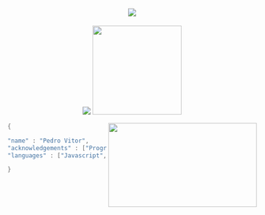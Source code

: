 <h1 align="center">
  <a href="#">
    <img src="https://readme-typing-svg.herokuapp.com/?lines=Hello+World!;I'm+Pedro;&center=true&size=28">
  </a>
</h1>

<p align="center">
  <img src="https://github-readme-stats.vercel.app/api?username=Pedrinvits&show_icons=true&hide_border=true&count_private=true&bg_color=00000000&title_color=58a6fe&text_color=878787&icon_color=58a6fe" />
  <img height="180em" src="https://github-readme-stats.vercel.app/api/top-langs/?username=Pedrinvits&layout=compact&langs_count=7&hide_border=true&bg_color=00000000&title_color=58a6fe"/>
</p>


<img align="right" width="300" height="170em" src="https://i2.wp.com/allhtaccess.info/wp-content/uploads/2018/03/programming.gif?fit=1281%2C716&ssl=1" />



  ```kotlin
{

  "name" : "Pedro Vitor",
  "acknowledgements" : ["Programming","Cybersecurity"],
  "languages" : ["Javascript","NextJS","Tailwind","Python"]

}
```

